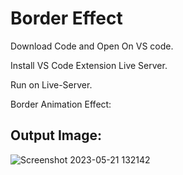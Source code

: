 # Border Effect

Download Code and Open On VS code.

Install VS Code Extension Live Server.

Run on Live-Server.

Border Animation Effect: 

## Output Image:


![Screenshot 2023-05-21 132142](https://github.com/rohanmr/Border_Effect/assets/122428641/348a51db-2381-4a3c-b5e1-ee5cd69a7e49)



